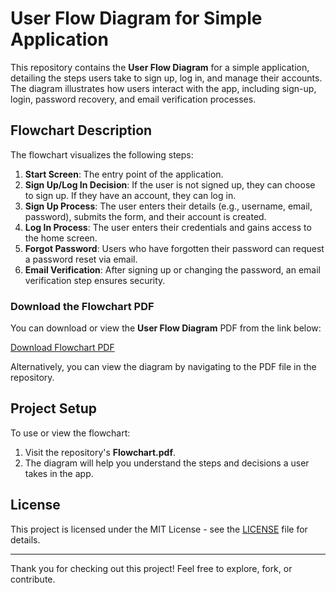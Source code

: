 # User Flow Diagram for Simple Application

This repository contains the **User Flow Diagram** for a simple application, detailing the steps users take to sign up, log in, and manage their accounts. The diagram illustrates how users interact with the app, including sign-up, login, password recovery, and email verification processes.

## Flowchart Description

The flowchart visualizes the following steps:

1. **Start Screen**: The entry point of the application.
2. **Sign Up/Log In Decision**: If the user is not signed up, they can choose to sign up. If they have an account, they can log in.
3. **Sign Up Process**: The user enters their details (e.g., username, email, password), submits the form, and their account is created.
4. **Log In Process**: The user enters their credentials and gains access to the home screen.
5. **Forgot Password**: Users who have forgotten their password can request a password reset via email.
6. **Email Verification**: After signing up or changing the password, an email verification step ensures security.

### Download the Flowchart PDF

You can download or view the **User Flow Diagram** PDF from the link below:

[Download Flowchart PDF](https://github.com/Shilaku-f1/UI-UX-Design/blob/main/GO2COD_UD_05/Flowchart.pdf)

Alternatively, you can view the diagram by navigating to the PDF file in the repository.

## Project Setup

To use or view the flowchart:

1. Visit the repository's **Flowchart.pdf**.
2. The diagram will help you understand the steps and decisions a user takes in the app.

## License

This project is licensed under the MIT License - see the [LICENSE](LICENSE) file for details.

---

Thank you for checking out this project! Feel free to explore, fork, or contribute.
